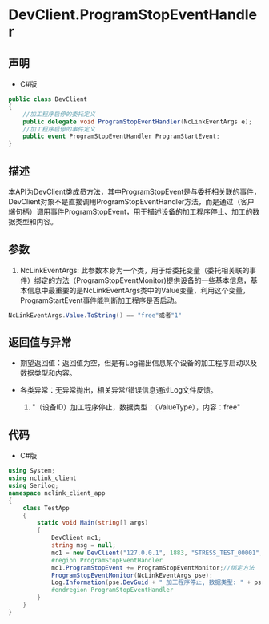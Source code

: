 # DevClient.ProgramStopEventHandler

## 声明

- C#版

```c#
public class DevClient
{
    //加工程序启停的委托定义
    public delegate void ProgramStopEventHandler(NcLinkEventArgs e);
    //加工程序启停的事件定义
    public event ProgramStopEventHandler ProgramStartEvent;
}
```

## 描述

​        本API为DevClient类成员方法，其中ProgramStopEvent是与委托相关联的事件，DevClient对象不是直接调用ProgramStopEventHandler方法，而是通过（客户端句柄）调用事件ProgramStopEvent，用于描述设备的加工程序停止、加工的数据类型和内容。

## 参数

1. NcLinkEventArgs: 此参数本身为一个类，用于给委托变量（委托相关联的事件）绑定的方法（ProgramStopEventMonitor)提供设备的一些基本信息，基本信息中最重要的是NcLinkEventArgs类中的Value变量，利用这个变量，ProgramStartEvent事件能判断加工程序是否启动。

  ```c#
  NcLinkEventArgs.Value.ToString() == "free"或者"1"
  ```

## 返回值与异常

- 期望返回值：返回值为空，但是有Log输出信息某个设备的加工程序启动以及数据类型和内容。
- 各类异常：无异常抛出，相关异常/错误信息通过Log文件反馈。

  1.  "（设备ID）加工程序停止，数据类型：（ValueType），内容：free"

## 代码

- C#版

```c#
using System;
using nclink_client
using Serilog;
namespace nclink_client_app
{
    class TestApp
    {
        static void Main(string[] args)
        {
            DevClient mc1;
            string msg = null;
            mc1 = new DevClient("127.0.0.1", 1883, "STRESS_TEST_00001", false);
            #region ProgramStopEventHandler
            mc1.ProgramStopEvent += ProgramStopEventMonitor;//绑定方法
            ProgramStopEventMonitor(NcLinkEventArgs pse);
            Log.Information(pse.DevGuid + " 加工程序停止, 数据类型: " + pse.ValueType +", 内容: " + pse.Value);
            #endregion ProgramStopEventHandler
        }
    }
}
```

